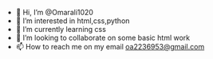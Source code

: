 - 👋 Hi, I’m @Omarali1020
- 👀 I’m interested in html,css,python
- 🌱 I’m currently learning css
- 💞️ I’m looking to collaborate on some basic html work
- 📫 How to reach me on my email oa2236953@gmail.com
